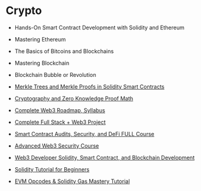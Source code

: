# Crypto

* Hands-On Smart Contract Development with Solidity and Ethereum
* Mastering Ethereum
* The Basics of Bitcoins and Blockchains
* Mastering Blockchain
* Blockchain Bubble or Revolution

* [Merkle Trees and Merkle Proofs in Solidity Smart Contracts](https://www.youtube.com/watch?v=s7C2KjZ9n2U)
* [Cryptography and Zero Knowledge Proof Math](https://www.youtube.com/playlist?list=PLhlPiqNmXBw2rUeJIWRFWgnIbJ4MEvDMY)

* [Complete Web3 Roadmap, Syllabus](https://www.youtube.com/watch?v=D5CGlFQbgnk)
* [Complete Full Stack + Web3 Project](https://www.youtube.com/watch?v=zi0iR3UN-u0)

* [Smart Contract Audits, Security, and DeFi FULL Course](https://www.youtube.com/watch?v=pUWmJ86X_do)
* [Advanced Web3 Security Course](https://www.youtube.com/watch?v=DRZogmD647U)
* [Web3 Developer Solidity, Smart Contract, and Blockchain Development](https://www.youtube.com/watch?v=jYEqoIeAoBg)
* [Solidity Tutorial for Beginners](https://www.youtube.com/watch?v=AYpftDFiIgk)
* [EVM Opcodes & Solidity Gas Mastery Tutorial](https://www.youtube.com/watch?v=Yn58Jmkf2ow)
